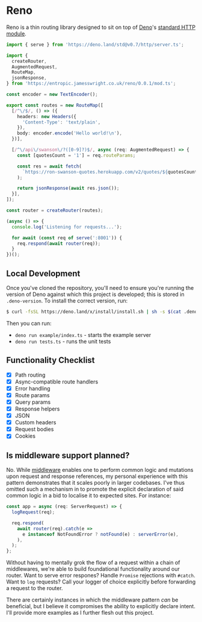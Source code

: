 # Reno

Reno is a thin routing library designed to sit on top of [Deno](https://deno.land/)'s [standard HTTP module](https://github.com/denoland/deno_std/tree/master/http).

```ts
import { serve } from 'https://deno.land/std@v0.7/http/server.ts';

import {
  createRouter,
  AugmentedRequest,
  RouteMap,
  jsonResponse,
} from 'https://entropic.jamesswright.co.uk/reno/0.0.1/mod.ts';

const encoder = new TextEncoder();

export const routes = new RouteMap([
  [/^\/$/, () => ({
    headers: new Headers({
      'Content-Type': 'text/plain',
    }),
    body: encoder.encode('Hello world!\n'),
  })],

  [/^\/api\/swanson\/?([0-9]?)$/, async (req: AugmentedRequest) => {
    const [quotesCount = '1'] = req.routeParams;

    const res = await fetch(
      `https://ron-swanson-quotes.herokuapp.com/v2/quotes/${quotesCount}`,
    );

    return jsonResponse(await res.json());
  }],
]);

const router = createRouter(routes);

(async () => {
  console.log('Listening for requests...');

  for await (const req of serve(':8001')) {
    req.respond(await router(req));
  }
})();
```

## Local Development

Once you've cloned the repository, you'll need to ensure you're running the version of Deno against which this project is developed; this is stored in `.deno-version`. To install the correct version, run:

```sh
$ curl -fsSL https://deno.land/x/install/install.sh | sh -s $(cat .deno-version)
```

Then you can run:

* `deno run example/index.ts` - starts the example server
* `deno run tests.ts` - runs the unit tests

## Functionality Checklist

* [x] Path routing
* [x] Async-compatible route handlers
* [x] Error handling
* [x] Route params
* [x] Query params
* [x] Response helpers
* [x] JSON
* [x] Custom headers
* [x] Request bodies
* [x] Cookies

## Is middleware support planned?

No. While [middleware](https://expressjs.com/en/guide/using-middleware.html) enables one to perform common logic and mutations upon request and response references, my personal experience with this pattern demonstrates that it scales poorly in larger codebases. I've thus omitted such a mechanism in to promote the explicit declaration of said common logic in a bid to localise it to expected sites. For instance:

```ts
const app = async (req: ServerRequest) => {
  logRequest(req);

  req.respond(
    await router(req).catch(e =>
      e instanceof NotFoundError ? notFound(e) : serverError(e),
    ),
  );
};
```

Without having to mentally grok the flow of a request within a chain of middlewares, we're able to build foundational functionality around our router. Want to serve error respones? Handle `Promise` rejections with `#catch`. Want to `log` requests? Call your logger of choice explicitly before forwarding a request to the router.

There are certainly instances in which the middleware pattern _can_ be beneficial, but I believe it compromises the ability to explicitly declare intent. I'll provide more examples as I further flesh out this project.